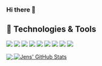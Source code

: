 ### Hi there 👋

<!--
**jensdenbraber/jensdenbraber** is a ✨ _special_ ✨ repository because its `README.md` (this file) appears on your GitHub profile.

Here are some ideas to get you started:

- 🔭 I’m currently working on ...
- 🌱 I’m currently learning ...
- 👯 I’m looking to collaborate on ...
- 🤔 I’m looking for help with ...
- 💬 Ask me about ...
- 📫 How to reach me: ...
- 😄 Pronouns: ...
- ⚡ Fun fact: ...
-->


## 🔧 Technologies & Tools
![](https://img.shields.io/badge/Editor-visual_studio-informational?style=flat&logo=visual-studio&logoColor=white&color=00A1DE)
![](https://img.shields.io/badge/Editor-visual_studio_code-informational?style=flat&logo=visual-studio-code&logoColor=white&color=00A1DE)
![](https://img.shields.io/badge/Code-csharp-informational?style=flat&logo=c-sharp&logoColor=white&color=00A1DE)
![](https://img.shields.io/badge/Code-c++-informational?style=flat&logo=c++&logoColor=white&color=00A1DE)
![](https://img.shields.io/badge/Code-Python-informational?style=flat&logo=python&logoColor=white&color=00A1DE)
![](https://img.shields.io/badge/Code-cpp-informational?style=flat&logo=cpp&logoColor=white&color=00A1DE)
![](https://img.shields.io/badge/Code-cplusplus-informational?style=flat&logo=cplusplus&logoColor=white&color=00A1DE)
![](https://img.shields.io/badge/Code-cplusplus-informational?style=flat&logo=c++&logoColor=white&color=00A1DE)
![](https://img.shields.io/badge/Code-cplusplus-informational?style=flat&logo=cpp&logoColor=white&color=00A1DE)


<a href="https://github.com/jensdenbraber/jensdenbraber">
  <img align="center" src="https://github-readme-stats.vercel.app/api/top-langs/?username=jensdenbraber&exclude_repo=Localisation,OpenRCT2&hide=java,html&title_color=ffffff&text_color=c9cacc&icon_color=2bbc8a&bg_color=1d1f21" />
</a>

<a href="https://github.com/jensdenbraber/jensdenbraber">
  <img align="center" src="https://github-readme-stats.vercel.app/api?username=jensdenbraber&show_icons=true&line_height=27&count_private=true&title_color=ffffff&text_color=c9cacc&icon_color=2bbc8a&bg_color=1d1f21" alt="Jens' GitHub Stats" />
</a>
